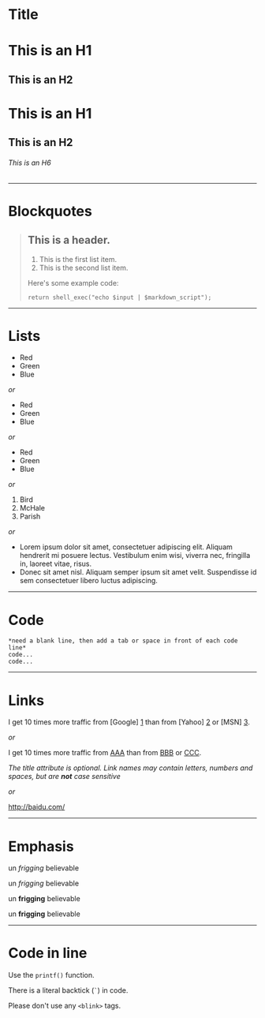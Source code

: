 # Title

This is an H1
=============

This is an H2
-------------

# This is an H1

## This is an H2

###### This is an H6

---------------------------------------

# Blockquotes

> ## This is a header.
> 
> 1.   This is the first list item.
> 2.   This is the second list item.
> 
> Here's some example code:
> 
>     return shell_exec("echo $input | $markdown_script");

---------------------------------------

# Lists

*   Red
*   Green
*   Blue

*or*

+   Red
+   Green
+   Blue

*or*

-   Red
-   Green
-   Blue

*or*

1.  Bird
2.  McHale
3.  Parish

*or*

*   Lorem ipsum dolor sit amet, consectetuer adipiscing elit.
    Aliquam hendrerit mi posuere lectus. Vestibulum enim wisi,
    viverra nec, fringilla in, laoreet vitae, risus.
*   Donec sit amet nisl. Aliquam semper ipsum sit amet velit.
    Suspendisse id sem consectetuer libero luctus adipiscing.

---------------------------------------

# Code

    *need a blank line, then add a tab or space in front of each code line*
    code...
    code...

---------------------------------------

# Links

I get 10 times more traffic from [Google] [1] than from
[Yahoo] [2] or [MSN] [3].

[1]: http://google.com/        "Google"
[2]: http://search.yahoo.com/  "Yahoo Search"
[3]: http://search.msn.com/    "MSN Search"

*or*

I get 10 times more traffic from [AAA][] than from
[BBB][] or [CCC][].

[AAA]: http://aaa.com/
[BBB]: http://bbb.com/
[CCC]: http://ccc.com/

*The title attribute is optional. Link names may contain letters,
numbers and spaces, but are **not** case sensitive*

*or*

<http://baidu.com/>

---------------------------------------

# Emphasis

un _frigging_ believable

un *frigging* believable

un __frigging__ believable

un **frigging** believable

---------------------------------------

# Code in line

Use the `printf()` function.

There is a literal backtick (`` ` ``) in code.

Please don't use any `<blink>` tags.


